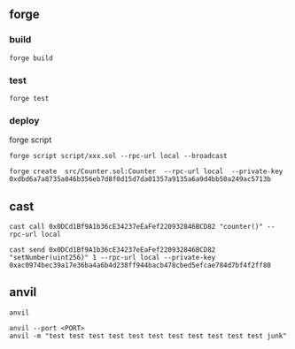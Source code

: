 ## forge 

### build
```
forge build
```

### test 

```
forge test
```


### deploy

forge script

```
forge script script/xxx.sol --rpc-url local --broadcast
```


```
forge create  src/Counter.sol:Counter  --rpc-url local  --private-key 0xdbd6a7a8735a046b356eb7d8f0d15d7da01357a9135a6a9d4bb50a249ac5713b
```

## cast

```
cast call 0x0DCd1Bf9A1b36cE34237eEaFef220932846BCD82 "counter()" --rpc-url local

cast send 0x0DCd1Bf9A1b36cE34237eEaFef220932846BCD82 "setNumber(uint256)" 1 --rpc-url local --private-key 0xac0974bec39a17e36ba4a6b4d238ff944bacb478cbed5efcae784d7bf4f2ff80
```


## anvil

```
anvil

anvil --port <PORT>
anvil -m "test test test test test test test test test test test junk"

```


